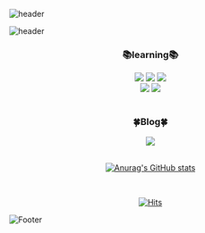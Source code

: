 ![header](https://capsule-render.vercel.app/api?text=KaengEE&fontColor=fff&fontAlign=80&animation=fadeIn&type=waving&color=8041D9&height=150&&section=header)

![header](https://capsule-render.vercel.app/api?text=Hi🖐%20I'm🐣kaengEE🐣&fontAlign=50&type=transparent&fontSize=30&fontColor=8041D9)

<div align=center><h3>📚learning📚</h3></div>

<div align=center>
  <img src="https://img.shields.io/badge/html5-E34F26?style=for-the-badge&logo=html5&logoColor=white">
  <img src="https://img.shields.io/badge/CSS3-1572B6?style=for-the-badge&logo=CSS3&logoColor=white">
  <img src="https://img.shields.io/badge/Bootstrap-7952B3?style=for-the-badge&logo=Bootstrap&logoColor=white">
  <br>
  <img src="https://img.shields.io/badge/GitHub-181717?style=for-the-badge&logo=GitHub&logoColor=white">
  <img src="https://img.shields.io/badge/visualstudiocode-007ACC?style=for-the-badge&logo=visualstudiocode&logoColor=white">
</div>

<br>

<div align=center><h3>🍀Blog🍀</h3></div>

<div align=center>
<a href="https://blog.naver.com/coding_ori">
  <img src="https://img.shields.io/badge/Blog-03C75A?style=for-the-badge&logo=Naver&logoColor=white">
</div>

<br>

<div align=center>

![Anurag's GitHub stats](https://github-readme-stats.vercel.app/api?username=KaengEE&show_icons=true&theme=radical)

</div>

<br>

<div align=center>

[![Hits](https://hits.seeyoufarm.com/api/count/incr/badge.svg?url=https%3A%2F%2Fgithub.com%2FKaengEE%2Fhit-counter&count_bg=%23BE7BFD&title_bg=%23942EFB&icon=&icon_color=%23E7E7E7&title=Welcome&edge_flat=false)](https://hits.seeyoufarm.com)

</div>

![Footer](https://capsule-render.vercel.app/api?type=waving&color=8041D9&height=100&section=footer)
